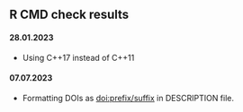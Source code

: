 ## R CMD check results

#### 28.01.2023
- Using C++17 instead of C++11

#### 07.07.2023
- Formatting DOIs as <doi:prefix/suffix> in DESCRIPTION file.
